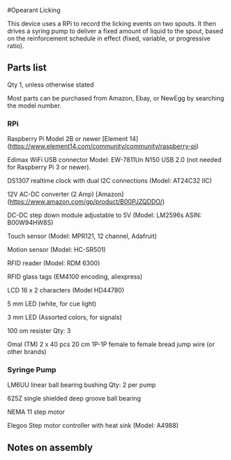 #Opearant Licking

This device uses a RPi to record the licking events on two spouts. It then drives a syring pump to deliver a fixed amount of liquid to the spout, based on the reinforcement schedule in effect (fixed, variable, or progressive ratio).  

## Parts list 
Qty 1, unless otherwise stated 

Most parts can be purchased from Amazon, Ebay, or NewEgg by searching the model number.  

### RPi

Raspberry Pi Model 2B or newer [Element 14] (https://www.element14.com/community/community/raspberry-pi)

Edimax WiFi USB connector Model:  EW-7811Un N150 USB 2.0 (not needed for Raspberry Pi 3 or newer).

DS1307 realtime clock with dual I2C connections (Model: AT24C32 IIC) 

12V AC-DC converter (2 Amp) [Amazon] (https://www.amazon.com/gp/product/B00PJZQDDO/)

DC-DC step down module adjustable to 5V (Model: LM2596s ASIN: B00W94HW8S) 

Touch sensor (Model: MPR121, 12 channel, Adafruit)

Motion sensor (Model: HC-SR501) 

RFID reader (Model: RDM 6300)

RFID glass tags (EM4100 encoding, aliexpress)

LCD 16 x 2 characters (Model HD44780)  

5 mm LED (white, for cue light)

3 mm LED (Assorted colors, for signals)

100 om resister Qty: 3

Omal (TM) 2 x 40 pcs 20 cm 1P-1P female to female bread jump wire (or other brands)

### Syringe Pump

LM6UU linear ball bearing bushing  Qty: 2 per pump

625Z single shielded deep groove ball bearing 

NEMA 11 step motor 

Elegoo Step motor controller with heat sink (Model: A4988)


## Notes on assembly

# 

